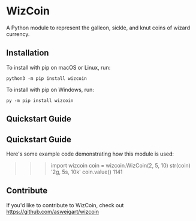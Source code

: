 # WizCoin


A Python module to represent the galleon, sickle, and knut coins of wizard currency.

## Installation

To install with pip on macOS or Linux, run:

    python3 -m pip install wizcoin

To install with pip on Windows, run:

    py -m pip install wizcoin

## Quickstart Guide

Quickstart Guide
----------------
Here's some example code demonstrating how this module is used:
>>> import wizcoin
>>> coin = wizcoin.WizCoin(2, 5, 10)
>>> str(coin)
'2g, 5s, 10k'
>>> coin.value()
1141

## Contribute

If you'd like to contribute to WizCoin, check out https://github.com/asweigart/wizcoin

